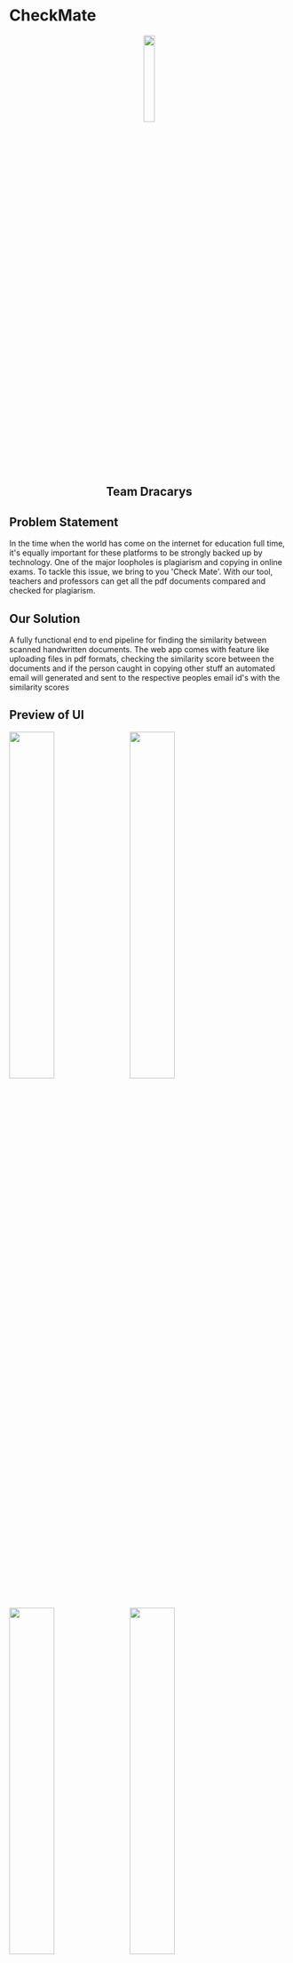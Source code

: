 # CheckMate
<p align="center">
<img src="https://github.com/ShubhamDeodhar/CheckMate/blob/master/image.jpg" width=20%/>


<h2 align="center">Team Dracarys</h2>

## Problem Statement

In the time when the world has come on the internet for education full time, it's equally important for these platforms to be strongly backed up by technology. One of the major loopholes is plagiarism and copying in online exams. To tackle this issue, we bring to you 'Check Mate'. 
With our tool, teachers and professors can get all the pdf documents compared and checked for plagiarism. 

## Our Solution

A fully functional end to end pipeline for finding the similarity between scanned handwritten documents. The web app comes with feature like uploading files in pdf formats, checking the similarity score between the documents and if the person caught in copying other stuff an automated email will generated and sent to the respective peoples email id's with the similarity scores

## Preview of UI

<img src="https://github.com/ShubhamDeodhar/CheckMate/blob/master/Images%20UI/UI_1.jpeg" width = 40%/> &nbsp;&nbsp;
<img src="https://github.com/ShubhamDeodhar/CheckMate/blob/master/Images%20UI/UI_2.jpeg" width = 40%/> &nbsp;&nbsp; <br><br>
<img src="https://github.com/ShubhamDeodhar/CheckMate/blob/master/Images%20UI/UI_3.jpeg" width = 40%/> &nbsp;&nbsp;
<img src="https://github.com/ShubhamDeodhar/CheckMate/blob/master/Images%20UI/UI_4.jpeg" width = 40%/>




## Why NLP?

We used the tf-idf and Bag of words techniques of NLP to check the similarity between the files, by tokenizing each sentence and creating the score.
We then return the similarity score of every pair of files.

## Stakeholders 

The stakeholders included are:
1. Professors and Teachers
2. Educational Institute

## Functionalities

1. Document similarity score:
The input documents are processed by the model, and a similarity score is generated as an output depicting the percentage of similarity (i.e. copying) between each pair of documents.
2. Automated email generation:
If the similarity score between any two docs is above 70%, an automated email will be generated and sent to the respective user( professor or teacher's) email.
3. Autoevaluation:
With this feature, the user can input a reference document and the document to be evaluated (of the same format), and then evaluation is given.

## TechStack

1. Data pipeline: The first step of data pipeline is to extract the pdf files transform them into .txt format.
2. NLP Implementation: We used the tf-idf and Bag of words techniques to check the similarity between the files.
We return the similarity score of every pair of files.
3. User Interface: We created a minimalistic designed frontend and displayed our results by a flask web-app.
We generate an automated email containing the similarity score( if only it's above a threshold value).

## Future Prospects:

1. Handwritten docs input:
Building a model to perform plagiarism for handwritten and scanned documents. 
2. Auto Evaluation with OMR:
Developing an application to compare the submission with a reference omr file and display results.
3. Working with gcr:
Making an extension of the app to be implemented on Google Classroom submissions.
4. Open sourcing the project:
To deploy the app and make it available for public use!

